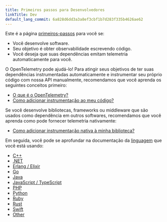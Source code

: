```yaml
---
title: Primeiros passos para Desenvolvedores
linkTitle: Dev
default_lang_commit: 6a828d6dd3a3a8ef3cbf1b7d283f335b4626ae62
---
```


Este é a página [primeiros-passos](..) para você se:

- Você desenvolve software.
- Seu objetivo é obter observabilidade escrevendo código.
- Você deseja que suas dependências emitam telemetria automaticamente para você.

O OpenTelemetry pode ajudá-lo! Para atingir seus objetivos de ter suas dependências
instrumentadas automaticamente e instrumentar seu próprio código com nossa API
manualmente, recomendamos que você aprenda os seguintes conceitos primeiro:

- [O que é o OpenTelemetry?](../../what-is-opentelemetry/)
- [Como adicionar instrumentação ao meu código?](../../concepts/instrumentation/code-based/)

Se você desenvolve bibliotecas, frameworks ou middleware que são usados como dependência
em outros softwares, recomendamos que você aprenda como pode fornecer telemetria
nativamente:

- [Como adicionar instrumentação nativa à minha biblioteca?](../../concepts/instrumentation/libraries/)

Em seguida, você pode se aprofundar na documentação da
[linguagem](../../languages/) que você está usando:

- [C++](../../languages/cpp/)
- [.NET](../../languages/net/)
- [Erlang / Elixir](../../languages/erlang/)
- [Go](../../languages/go/)
- [Java](../../languages/java/)
- [JavaScript / TypeScript](../../languages/js/)
- [PHP](../../languages/php/)
- [Python](../../languages/python/)
- [Ruby](../../languages/ruby/)
- [Rust](../../languages/rust/)
- [Swift](../../languages/swift/)
- [Other](../../languages/other/)
